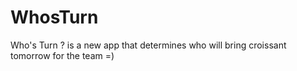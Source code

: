 # WhosTurn
Who's Turn ? is a new app that determines who will bring croissant tomorrow for the team =)
